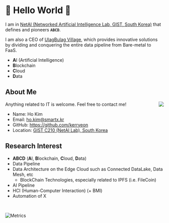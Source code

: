 # 💖 Hello World 🤭

I am in [NetAI (Networked Artificial Intelligence Lab, GIST, South Korea)](https://netai.smartx.kr/) that defines and pioneers **`ABCD`**.

I am also a CEO of [UlagBulag Village](https://ulagbulag.io/), which provides innovative solutions by dividing and conquering the entire data pipeline from Bare-metal to FaaS.

* **A**I (Artificial Intelligence)
* **B**lockchain
* **C**loud
* **D**ata

## About Me

<img align="right" src="https://github.com/kerryeon/kerryeon/blob/master/profile.png?raw=true">

Anything related to IT is welcome. Feel free to contact me!

* Name: Ho Kim
* Email: ho.kim@smartx.kr
* GitHub: https://github.com/kerryeon
* Location: [GIST C210 (NetAI Lab), South Korea](https://goo.gl/maps/Z419iejqWRJrLwoDA)

## Research Interest

* **ABCD** (**A**I, **B**lockchain, **C**loud, **D**ata)
* Data Pipeline
* Data Architecture on the Edge Cloud such as Connected DataLake, Data Mesh, etc
  + BlockChain Technologies, especially related to IPFS (i.e. FileCoin)
* AI Pipeline
* HCI (Human-Computer Interaction) (+ BMI)
* Automation of X

<br clear="right"/>

![Metrics](https://github.com/kerryeon/kerryeon/blob/master/metrics.svg)
